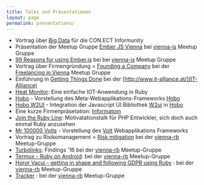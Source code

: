 ```yaml
---
title: Talks und Präsentationen
layout: page
permalink: presentations/
---
```

* Vortrag über [Big Data](bigdata) für die CON.ECT Informunity
* Präsentation der Meetup Gruppe [Ember JS Vienna](ember-js-vienna)
  bei [vienna-js](https://www.meetup.com/de-DE/viennajs/) Meetup Gruppe
* [99 Reasons for using Ember.js](ember) bei bei [vienna-js](https://www.meetup.com/de-DE/viennajs/)
  Meetup Gruppe
* Vortrag über Firmengründung = [Founding a Company](founding) bei der
  [Freelancing in Vienna](https://www.meetup.com/de-DE/Freelancing-in-Vienna) Meetup Gruppe
* Einführung in [Getting Things Done](gtd) bei der [http://www.it-alliance.at/](IT-Alliance)
* [Heat Monitor](heat_monitor): Eine einfache IOT-Anwendung in Ruby
* [Hobo](hobo) - Vorstellung des Meta-Webapplikations-Frameworks [Hobo](http://www.hobocentral.net/)
* [Hobo W2UI](hobo_w2ui) - Integration der Javascript UI Bibliothek
  [W2ui](http://w2ui.com/web/) in [Hobo](http://www.hobocentral.net/)
* Eine kurze Firmenpräsetation: [Informatom](informatom)
* [Join the Ruby Line](join-the-ruby-line): Motivatationstalk für PHP Entwickler, sich doch auch
  einmal Ruby anzusehen
* [Mr 100000 Volts](mr100000volts) - Vorstellung des [Volt](http://voltframework.com/)
  Webapplikations Frameworks
* Vortrag zu Risikomanagement = [Risk mitigation](risk-mitigation) bei der
  [vienna-rb](http://www.vienna-rb.at/) Meetup-Gruppe
* [Turbolinks](turbolinks): Findings '16 bei der [vienna-rb](http://www.vienna-rb.at/) Meetup-Gruppe
* [Termux - Ruby on Android](termux): bei der [vienna-rb](http://www.vienna-rb.at/) Meetup-Gruppe
* [Horor Vacui - getting in shape and following GDPR using Ruby](vacuum) : bei der [vienna-rb](http://www.vienna-rb.at/) Meetup-Gruppe
* [Tracker](tracker) : bei der [vienna-rb](http://www.vienna-rb.at/) Meetup-Gruppe

&nbsp;